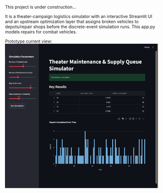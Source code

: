 This project is under construction... 

It is a theater-campaign logistics simulator with an interactive Streamlit UI and an upstream optimization layer that assigns broken vehicles to depots/repair shops before the discrete-event simulation runs. This app.py models repairs for combat vehicles. 

Prototype current view: 
![image](https://github.com/brandonlwallace/theater_maintenance/blob/main/streamlit_dash.png)

